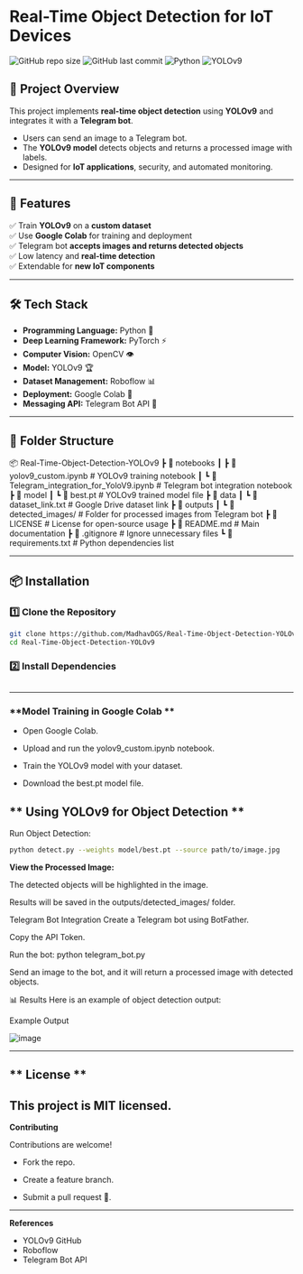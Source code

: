 # Real-Time Object Detection for IoT Devices

![GitHub repo size](https://img.shields.io/github/repo-size/MadhavDGS/Real-Time-Object-Detection-YOLOv9)
![GitHub last commit](https://img.shields.io/github/last-commit/MadhavDGS/Real-Time-Object-Detection-YOLOv9)
![Python](https://img.shields.io/badge/Python-3.8%2B-blue)
![YOLOv9](https://img.shields.io/badge/YOLOv9-Object%20Detection-green)

## 📌 **Project Overview**  
This project implements **real-time object detection** using **YOLOv9** and integrates it with a **Telegram bot**.  
- Users can send an image to a Telegram bot.  
- The **YOLOv9 model** detects objects and returns a processed image with labels.  
- Designed for **IoT applications**, security, and automated monitoring.  

---

## 🎯 **Features**  
✅ Train **YOLOv9** on a **custom dataset**  
✅ Use **Google Colab** for training and deployment  
✅ Telegram bot **accepts images and returns detected objects**  
✅ Low latency and **real-time detection**  
✅ Extendable for **new IoT components**  

---

## 🛠️ **Tech Stack**  
- **Programming Language:** Python 🐍  
- **Deep Learning Framework:** PyTorch ⚡  
- **Computer Vision:** OpenCV 👁️  
- **Model:** YOLOv9 🏆  
- **Dataset Management:** Roboflow 📊  
- **Deployment:** Google Colab 🚀  
- **Messaging API:** Telegram Bot API 📩  

---

## 📂 **Folder Structure**

📦 Real-Time-Object-Detection-YOLOv9
┣ 📂 notebooks
┃ ┣ 📜 yolov9_custom.ipynb # YOLOv9 training notebook
┃ ┗ 📜 Telegram_integration_for_YoloV9.ipynb # Telegram bot integration notebook
┣ 📂 model
┃ ┗ 📜 best.pt # YOLOv9 trained model file
┣ 📂 data
┃ ┗ 📜 dataset_link.txt # Google Drive dataset link
┣ 📂 outputs
┃ ┗ 📜 detected_images/ # Folder for processed images from Telegram bot
┣ 📜 LICENSE # License for open-source usage
┣ 📜 README.md # Main documentation
┣ 📜 .gitignore # Ignore unnecessary files
┗ 📜 requirements.txt # Python dependencies list


---

## 📦 **Installation**
### **1️⃣ Clone the Repository**
```sh
git clone https://github.com/MadhavDGS/Real-Time-Object-Detection-YOLOv9.git
cd Real-Time-Object-Detection-YOLOv9
```
### **2️⃣ Install Dependencies**

``` pip install -r requirements.txt
```
---

### **Model Training in Google Colab **

- Open Google Colab.

- Upload and run the yolov9_custom.ipynb notebook.

- Train the YOLOv9 model with your dataset.

- Download the best.pt model file.

## ** Using YOLOv9 for Object Detection **

Run Object Detection:
```sh
python detect.py --weights model/best.pt --source path/to/image.jpg
```
**View the Processed Image:**

The detected objects will be highlighted in the image.

Results will be saved in the outputs/detected_images/ folder.

Telegram Bot Integration
Create a Telegram bot using BotFather.

Copy the API Token.

Run the bot:
python telegram_bot.py

Send an image to the bot, and it will return a processed image with detected objects.

📊 Results
Here is an example of object detection output:

Example Output

![image](https://github.com/user-attachments/assets/98b5d67c-c177-4aca-8d63-90a4528661ec)

---
## ** License **

This project is MIT licensed.
---
**Contributing**

Contributions are welcome!

- Fork the repo.
- Create a feature branch.

- Submit a pull request 🚀.

---

**References**

- YOLOv9 GitHub
- Roboflow
- Telegram Bot API
